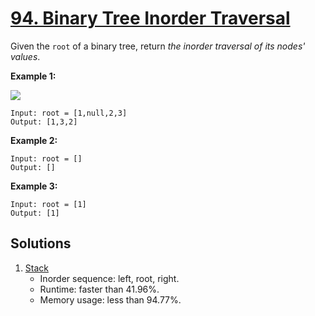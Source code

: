 # [94. Binary Tree Inorder Traversal](https://leetcode.com/problems/binary-tree-inorder-traversal/)

Given the `root` of a binary tree, return _the inorder traversal of its nodes' values_.

**Example 1:**

![](https://assets.leetcode.com/uploads/2020/09/15/inorder_1.jpg)

```
Input: root = [1,null,2,3]
Output: [1,3,2]
```

**Example 2:**

```
Input: root = []
Output: []
```

**Example 3:**

```
Input: root = [1]
Output: [1]
```

## Solutions
1. [Stack](./BinaryTreeInorderTraversal.java)
    - Inorder sequence: left, root, right.
    - Runtime: faster than 41.96%.
    - Memory usage: less than 94.77%.
